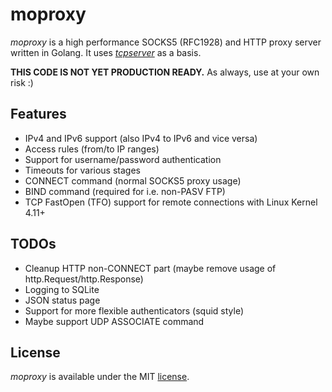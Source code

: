 # moproxy

*moproxy* is a high performance SOCKS5 (RFC1928) and HTTP proxy server written in Golang.
It uses *[tcpserver](https://github.com/maurice2k/tcpserver)* as a basis.


**THIS CODE IS NOT YET PRODUCTION READY.** As always, use at your own risk :) 

## Features
* IPv4 and IPv6 support (also IPv4 to IPv6 and vice versa)
* Access rules (from/to IP ranges)
* Support for username/password authentication
* Timeouts for various stages
* CONNECT command (normal SOCKS5 proxy usage)
* BIND command (required for i.e. non-PASV FTP)
* TCP FastOpen (TFO) support for remote connections with Linux Kernel 4.11+

## TODOs
* Cleanup HTTP non-CONNECT part (maybe remove usage of http.Request/http.Response)
* Logging to SQLite
* JSON status page
* Support for more flexible authenticators (squid style)
* Maybe support UDP ASSOCIATE command


## License
*moproxy* is available under the MIT [license](LICENSE).
